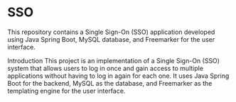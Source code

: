 # SSO
This repository contains a Single Sign-On (SSO) application developed using Java Spring Boot, MySQL database, and Freemarker for the user interface.

Introduction
This project is an implementation of a Single Sign-On (SSO) system that allows users to log in once and gain access to multiple applications without having to log in again for each one. It uses Java Spring Boot for the backend, MySQL as the database, and Freemarker as the templating engine for the user interface.
